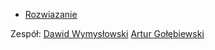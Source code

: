   - [Rozwiazanie](http://swiatlamiasta.github.io/studia/12.html)

  Zespół:
  [Dawid Wymysłowski](https://github.com/garpus)
  [Artur Gołębiewski](https://github.com/swiatlamiasta)
